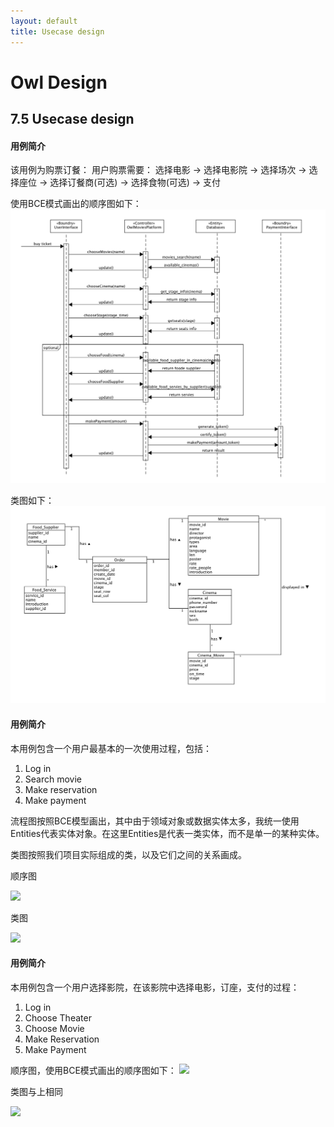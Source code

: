 ```yaml
---
layout: default
title: Usecase design
---
```

# Owl Design

## 7.5 Usecase design

#### 用例简介

该用例为购票订餐：
用户购票需要：
选择电影 -> 选择电影院 -> 选择场次 -> 选择座位 -> 选择订餐商(可选) -> 选择食物(可选) -> 支付

使用BCE模式画出的顺序图如下：
![Screen Shot 2018-06-30 at 12.39.52 PM](/assets/Screen%20Shot%202018-06-30%20at%2012.39.52%20PM.png)

类图如下：
![Screen Shot 2018-06-30 at 1.57.37 PM](/assets/Screen%20Shot%202018-06-30%20at%201.57.37%20PM.png)

#### 用例简介

本用例包含一个用户最基本的一次使用过程，包括：

1. Log in
2. Search movie
3. Make reservation
4. Make payment

流程图按照BCE模型画出，其中由于领域对象或数据实体太多，我统一使用Entities代表实体对象。在这里Entities是代表一类实体，而不是单一的某种实体。 

类图按照我们项目实际组成的类，以及它们之间的关系画成。 

顺序图

![](https://github.com/Owl-Movies-Ticket-System/Dashboard/blob/gh-pages/assets/lf_shunxutu.png?raw=true)

类图

![](https://github.com/Owl-Movies-Ticket-System/Dashboard/blob/gh-pages/assets/lf_leitu.png?raw=true)

#### 用例简介

本用例包含一个用户选择影院，在该影院中选择电影，订座，支付的过程：

1.	Log in
2.	Choose Theater
3.	Choose Movie
4.	Make Reservation
5.	Make Payment

顺序图，使用BCE模式画出的顺序图如下：
![](https://github.com/Owl-Movies-Ticket-System/Dashboard/blob/gh-pages/assets/7.5UseCase.png?raw=true)

类图与上相同

![](https://github.com/Owl-Movies-Ticket-System/Dashboard/blob/gh-pages/assets/lf_leitu.png?raw=true)


